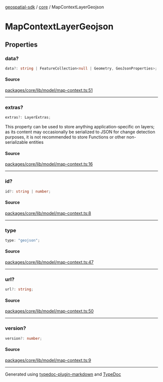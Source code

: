 [geospatial-sdk](../../index.md) / [core](../index.md) / MapContextLayerGeojson

# MapContextLayerGeojson

## Properties

### data?

```ts
data?: string | FeatureCollection<null | Geometry, GeoJsonProperties>;
```

#### Source

[packages/core/lib/model/map-context.ts:51](https://github.com/jahow/geospatial-sdk/blob/eda8b4f/packages/core/lib/model/map-context.ts#L51)

---

### extras?

```ts
extras?: LayerExtras;
```

This property can be used to store anything application-specific on layers; as its content may occasionally
be serialized to JSON for change detection purposes, it is not recommended to store Functions or other
non-serializable entities

#### Source

[packages/core/lib/model/map-context.ts:16](https://github.com/jahow/geospatial-sdk/blob/eda8b4f/packages/core/lib/model/map-context.ts#L16)

---

### id?

```ts
id?: string | number;
```

#### Source

[packages/core/lib/model/map-context.ts:8](https://github.com/jahow/geospatial-sdk/blob/eda8b4f/packages/core/lib/model/map-context.ts#L8)

---

### type

```ts
type: "geojson";
```

#### Source

[packages/core/lib/model/map-context.ts:47](https://github.com/jahow/geospatial-sdk/blob/eda8b4f/packages/core/lib/model/map-context.ts#L47)

---

### url?

```ts
url?: string;
```

#### Source

[packages/core/lib/model/map-context.ts:50](https://github.com/jahow/geospatial-sdk/blob/eda8b4f/packages/core/lib/model/map-context.ts#L50)

---

### version?

```ts
version?: number;
```

#### Source

[packages/core/lib/model/map-context.ts:9](https://github.com/jahow/geospatial-sdk/blob/eda8b4f/packages/core/lib/model/map-context.ts#L9)

---

Generated using [typedoc-plugin-markdown](https://www.npmjs.com/package/typedoc-plugin-markdown) and [TypeDoc](https://typedoc.org/)
